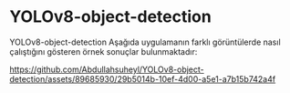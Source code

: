 # YOLOv8-object-detection
YOLOv8-object-detection
Aşağıda uygulamanın farklı görüntülerde nasıl çalıştığını gösteren örnek sonuçlar bulunmaktadır:

https://github.com/Abdullahsuheyl/YOLOv8-object-detection/assets/89685930/29b5014b-10ef-4d00-a5e1-a7b15b742a4f

